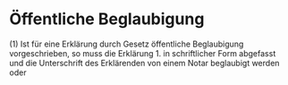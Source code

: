 # Öffentliche Beglaubigung

(1) Ist für eine Erklärung durch Gesetz öffentliche Beglaubigung vorgeschrieben, so muss die Erklärung  1.
 in schriftlicher Form abgefasst und die Unterschrift des Erklärenden von einem Notar beglaubigt werden oder